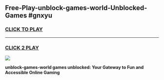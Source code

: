 
## Free-Play-unblock-games-world-Unblocked-Games #gnxyu
<h3>
<a href="https://news.freeplayer.one?title=unblock-games-world&ref=8M">CLICK TO PLAY</a></h3>
<hr>

<h3>
<a href="https://news.freeplayer.one?title=unblock-games-world&ref=8M">CLICK 2 PLAY</a>
  
</h3>

<a href="https://news.freeplayer.one?title=unblock-games-world&ref=8M"><img src="https://clearcache.store/games.png"></a>


**unblock-games-world games unblocked: Your Gateway to Fun and Accessible Online Gaming**
